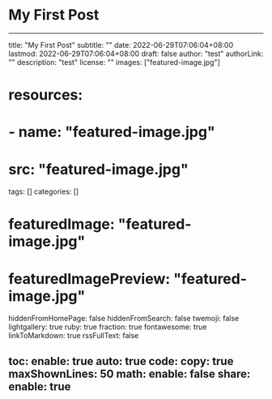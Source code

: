 # My First Post

---
title: "My First Post"
subtitle: ""
date: 2022-06-29T07:06:04+08:00
lastmod: 2022-06-29T07:06:04+08:00
draft: false
author: "test"
authorLink: ""
description: "test"
license: ""
images: ["featured-image.jpg"]

# resources:
# - name: "featured-image.jpg"
#   src: "featured-image.jpg"

tags: []
categories: []

# featuredImage: "featured-image.jpg"
# featuredImagePreview: "featured-image.jpg"

hiddenFromHomePage: false
hiddenFromSearch: false
twemoji: false
lightgallery: true
ruby: true
fraction: true
fontawesome: true
linkToMarkdown: true
rssFullText: false

toc:
  enable: true
  auto: true
code:
  copy: true
  maxShownLines: 50
math:
  enable: false
share:
  enable: true
---

